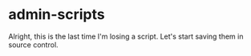 # admin-scripts

Alright, this is the last time I'm losing a script. Let's start saving them in source control.